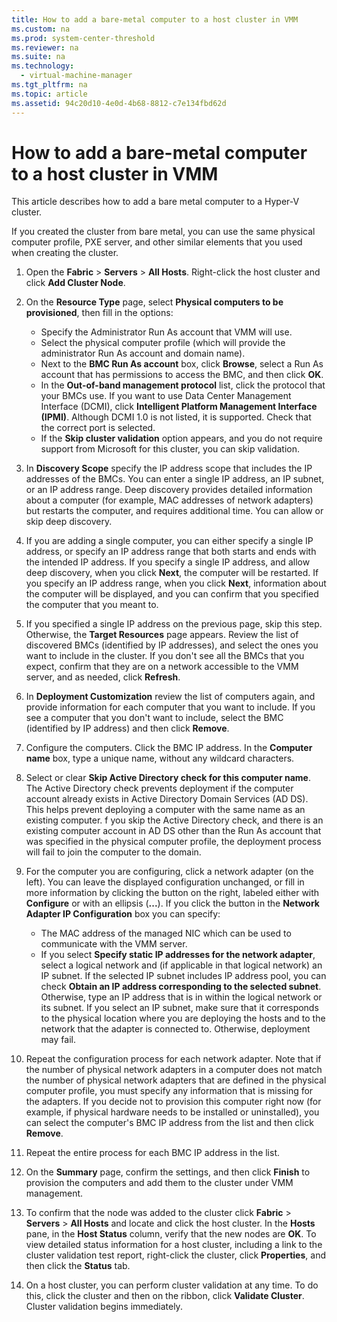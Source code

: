 ```yaml
---
title: How to add a bare-metal computer to a host cluster in VMM
ms.custom: na
ms.prod: system-center-threshold
ms.reviewer: na
ms.suite: na
ms.technology: 
  - virtual-machine-manager
ms.tgt_pltfrm: na
ms.topic: article
ms.assetid: 94c20d10-4e0d-4b68-8812-c7e134fbd62d
---
```

# How to add a bare-metal computer to a host cluster in VMM
This article describes how to add a bare metal computer to a Hyper-V cluster.


If you created the cluster from bare metal, you can use the same physical computer profile, PXE server, and other similar elements that you used when creating the cluster.


1. Open the **Fabric** > **Servers** > **All Hosts**. Right-click the host cluster and click **Add Cluster Node**.
2. On the **Resource Type** page, select **Physical computers to be provisioned**, then fill in the options:

	- Specify the Administrator Run As account that VMM will use.
	- Select the physical computer profile \(which will provide the administrator Run As account and domain name\).
	- Next to the **BMC Run As account** box, click **Browse**, select a Run As account that has permissions to access the BMC, and then click **OK**.
	- In the **Out\-of\-band management protocol** list, click the protocol that your BMCs use. If you want to use Data Center Management Interface \(DCMI\), click **Intelligent Platform Management Interface \(IPMI\)**. Although DCMI 1.0 is not listed, it is supported. Check that the correct port is selected.
	- If the **Skip cluster validation** option appears, and you do not require support from Microsoft for this cluster, you can skip validation.
	
3. In **Discovery Scope** specify the IP address scope that includes the IP addresses of the BMCs. You can enter a single IP address, an IP subnet, or an IP address range. Deep discovery provides detailed information about a computer \(for example, MAC addresses of network adapters\) but restarts the computer, and requires additional time. You can allow or skip deep discovery.
4. If you are adding a single computer, you can either specify a single IP address, or specify an IP address range that both starts and ends with the intended IP address. If you specify a single IP address, and allow deep discovery, when you click **Next**, the computer will be restarted. If you specify an IP address range, when you click **Next**, information about the computer will be displayed, and you can confirm that you specified the computer that you meant to.
5. If you specified a single IP address on the previous page, skip this step. Otherwise, the **Target Resources** page appears. Review the list of discovered BMCs \(identified by IP addresses\), and select the ones you want to include in the cluster. If you don't see all the BMCs that you expect, confirm that they are on a network accessible to the VMM server, and as needed, click **Refresh**.
6. In **Deployment Customization**  review the list of computers again, and provide information for each computer that you want to include. If you see a computer that you don't want to include, select the BMC \(identified by IP address\) and then click **Remove**.
7. Configure the computers. Click the BMC IP address. In the **Computer name** box, type a unique name, without any wildcard characters.
8. Select or clear **Skip Active Directory check for this computer name**. The Active Directory check prevents deployment if the computer account already exists in Active Directory Domain Services \(AD DS\). This helps prevent deploying a computer with the same name as an existing computer. f you skip the Active Directory check, and there is an existing computer account in AD DS other than the Run As account that was specified in the physical computer profile, the deployment process will fail to join the computer to the domain.
9. For the computer you are configuring, click a network adapter \(on the left\). You can leave the displayed configuration unchanged, or fill in more information by clicking the button on the right, labeled either with **Configure** or with an ellipsis \(**...**\). If you click the button in the **Network Adapter IP Configuration** box you can specify:

	- The MAC address of the managed NIC which can be used to communicate with the VMM server.
	- If you select **Specify static IP addresses for the network adapter**, select a logical network and \(if applicable in that logical network\) an IP subnet. If the selected IP subnet includes IP address pool, you can check **Obtain an IP address corresponding to the selected subnet**. Otherwise, type an IP address that is in within the logical network or its subnet. If you select an IP subnet, make sure that it corresponds to the physical location where you are deploying the hosts and to the network that the adapter is connected to. Otherwise, deployment may fail.
10.  Repeat the configuration process for each network adapter. Note that if the number of physical network adapters in a computer does not match the number of physical network adapters that are defined in the physical computer profile, you must specify any information that is missing for the adapters. If you decide not to provision this computer right now \(for example, if physical hardware needs to be installed or uninstalled\), you can select the computer's BMC IP address from the list and then click **Remove**.
11. Repeat the entire process for each BMC IP address in the list.
12. On the **Summary** page, confirm the settings, and then click **Finish** to provision the computers and add them to the cluster under VMM management.
13. To confirm that the node was added to the cluster click **Fabric** > **Servers** > **All Hosts** and locate and click the host cluster. In the **Hosts** pane, in the **Host Status** column, verify that the new nodes are **OK**. To view detailed status information for a host cluster, including a link to the cluster validation test report, right\-click the cluster, click **Properties**, and then click the **Status** tab.
14. On a host cluster, you can perform cluster validation at any time. To do this, click the cluster and then on the ribbon, click **Validate Cluster**. Cluster validation begins immediately.

  

